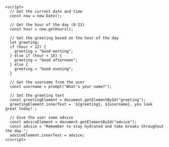 <!DOCTYPE html>
<html>
  <head>
    <title>Greetings and Advice</title>
    <meta charset="UTF-8">
    <meta name="viewport" content="width=device-width, initial-scale=1.0">
  </head>
  <body>
    <h1 id="greeting"></h1>
    <p id="advice"></p>

    <script>
      // Get the current date and time
      const now = new Date();

      // Get the hour of the day (0-23)
      const hour = now.getHours();

      // Get the greeting based on the hour of the day
      let greeting;
      if (hour < 12) {
        greeting = "Good morning";
      } else if (hour < 18) {
        greeting = "Good afternoon";
      } else {
        greeting = "Good evening";
      }

      // Get the username from the user
      const username = prompt("What's your name?");

      // Set the greeting text
      const greetingElement = document.getElementById("greeting");
      greetingElement.innerText = `${greeting}, ${username}, you look great today!`;

      // Give the user some advice
      const adviceElement = document.getElementById("advice");
      const advice = "Remember to stay hydrated and take breaks throughout the day.";
      adviceElement.innerText = advice;
    </script>
  </body>
</html>
